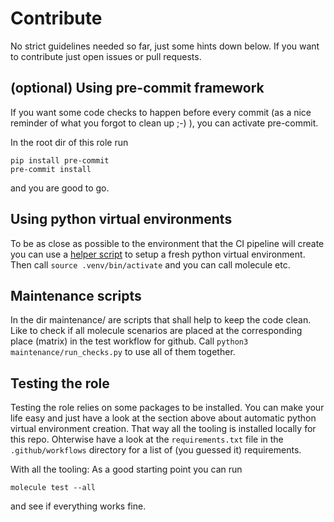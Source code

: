 # Contribute

No strict guidelines needed so far, just some hints down below. If you want to contribute just  open issues or pull requests.

## (optional) Using pre-commit framework

If you want some code checks to happen before every commit (as a nice reminder of what you forgot to clean up ;-) ), you can activate pre-commit.

In the root dir of this role run
```console
pip install pre-commit
pre-commit install
```
and you are good to go.

## Using python virtual environments

To be as close as possible to the environment that the CI pipeline will create you can use a [helper script](./create_venv.sh) to setup a fresh python virtual environment. Then call `source .venv/bin/activate` and you can call molecule etc.

## Maintenance scripts

In the dir maintenance/ are scripts that shall help to keep the code clean. Like to check if all molecule scenarios are placed at the corresponding place (matrix) in the test workflow for github. Call `python3 maintenance/run_checks.py` to use all of them together.

## Testing the role

Testing the role relies on some packages to be installed. You can make your life easy and just have a look at the section above about automatic python virtual environment creation. That way all the tooling is installed locally for this repo. Ohterwise have a look at the `requirements.txt` file in the `.github/workflows` directory for a list of (you guessed it) requirements.

With all the tooling: As a good starting point you can run
```console
molecule test --all
```
and see if everything works fine.